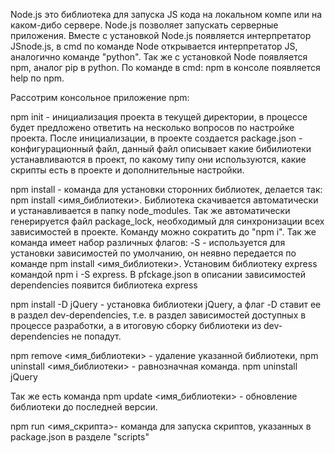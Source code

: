 Node.js это библиотека для запуска JS кода на локальном компе или на каком-дибо сервере. Node.js позволяет запускать серверные приложения.
Вместе с установкой Node.js появляется интерпретатор JSnode.js, в cmd по команде  Node открывается интерпретатор JS, аналогично команде "python".
Так же с установкой Node появляется npm, аналог pip в python.
По команде в cmd: npm в консоле появляется help по npm.

Рассотрим консольное приложение npm:

npm init - инициализация проекта в текущей директории, в процессе будет предложено ответить на несколько вопросов по настройке проекта.
После инициализации, в проекте создается package.json - конфигурационный файл, данный файл описывает какие бибилиотеки устанавливаются в проект, по какому типу они используются, какие скрипты есть в проекте и дополнительные настройки.

npm install - команда для установки сторонних библиотек, делается так: npm install <имя_библиотеки>. Библиотека скачивается автоматически и устанавливается в папку node_modules. Так же автоматически генерируется файл package_lock, необходимый для синхронизации всех зависимостей в проекте. Команду можно сократить до "npm i". Так же команда имеет набор различных флагов:
-S - используется для установки зависимостей по умолчанию, он неявно передается по команде npm install <имя_библиотеки>. Установим библиотеку express командой npm i -S express. В pfckage.json в описании зависимостей dependencies появится библиотека express

npm install -D jQuery - установка библиотеки jQuery, а флаг -D ставит ее в раздел dev-dependencies, т.е. в раздел зависимостей доступных в процессе разработки, а в итоговую сборку библиотеки из dev-dependencies не попадут.

npm remove <имя_библиотеки> - удаление указанной библиотеки, npm uninstall <имя_библиотеки> - равнозначная команда.
npm uninstall jQuery

Так же есть команда npm update <имя_библиотеки> - обновление библиотеки до последней версии.

npm run <имя_скрипта>- команда для запуска скриптов, указанных в package.json в разделе "scripts"